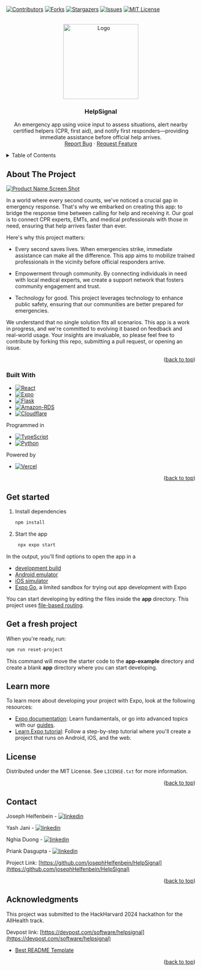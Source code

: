 <!-- Improved compatibility of back to top link: See: https://github.com/josephHelfenbein/HelpSignal/pull/73 -->
<a id="readme-top"></a>
<!--
*** Thanks for checking out the Best-README-Template. If you have a suggestion
*** that would make this better, please fork the repo and create a pull request
*** or simply open an issue with the tag "enhancement".
*** Don't forget to give the project a star!
*** Thanks again! Now go create something AMAZING! :D
-->



<!-- PROJECT SHIELDS -->
<!--
*** I'm using markdown "reference style" links for readability.
*** Reference links are enclosed in brackets [ ] instead of parentheses ( ).
*** See the bottom of this document for the declaration of the reference variables
*** for contributors-url, forks-url, etc. This is an optional, concise syntax you may use.
*** https://www.markdownguide.org/basic-syntax/#reference-style-links
-->
[![Contributors][contributors-shield]][contributors-url]
[![Forks][forks-shield]][forks-url]
[![Stargazers][stars-shield]][stars-url]
[![Issues][issues-shield]][issues-url]
[![MIT License][license-shield]][license-url]



<!-- PROJECT LOGO -->
<br />
<div align="center">
  <a href="https://github.com/josephHelfenbein/HelpSignal">
    <img src="https://github.com/josephHelfenbein/HelpSignal/blob/main/helpsignal-logo.png" alt="Logo" width="200" >
  </a>

  <h3 align="center">HelpSignal</h3>

  <p align="center">
    An emergency app using voice input to assess situations, alert nearby certified helpers (CPR, first aid), and notify first responders—providing immediate assistance before official help arrives.
    <br />
    <a href="https://github.com/josephHelfenbein/HelpSignal/issues/new?labels=bug&template=bug-report---.md">Report Bug</a>
    ·
    <a href="https://github.com/josephHelfenbein/HelpSignal/issues/new?labels=enhancement&template=feature-request---.md">Request Feature</a>
  </p>
</div>



<!-- TABLE OF CONTENTS -->
<details>
  <summary>Table of Contents</summary>
  <ol>
    <li>
      <a href="#about-the-project">About The Project</a>
      <ul>
        <li><a href="#built-with">Built With</a></li>
      </ul>
    </li>
    <li>
      <a href="#getting-started">Getting Started</a>
      <ul>
        <li><a href="#prerequisites">Prerequisites</a></li>
        <li><a href="#installation">Installation</a></li>
      </ul>
    </li>
    <li><a href="#usage">Usage</a></li>
    <li><a href="#license">License</a></li>
    <li><a href="#contact">Contact</a></li>
    <li><a href="#acknowledgments">Acknowledgments</a></li>
  </ol>
</details>



<!-- ABOUT THE PROJECT -->
## About The Project

[![Product Name Screen Shot][product-screenshot]](https://example.com)

In a world where every second counts, we've noticed a crucial gap in emergency response. That's why we embarked on creating this app: to bridge the response time between calling for help and receiving it. Our goal is to connect CPR experts, EMTs, and medical professionals with those in need, ensuring that help arrives faster than ever.

Here's why this project matters:

- Every second saves lives. When emergencies strike, immediate assistance can make all the difference. This app aims to mobilize trained professionals in the vicinity before official responders arrive.

- Empowerment through community. By connecting individuals in need with local medical experts, we create a support network that fosters community engagement and trust.

- Technology for good. This project leverages technology to enhance public safety, ensuring that our communities are better prepared for emergencies.

We understand that no single solution fits all scenarios. This app is a work in progress, and we're committed to evolving it based on feedback and real-world usage. Your insights are invaluable, so please feel free to contribute by forking this repo, submitting a pull request, or opening an issue.

<p align="right">(<a href="#readme-top">back to top</a>)</p>



### Built With

* [![React][React.js]][React-url]
* [![Expo][Expo]][Expo-url]
* [![Flask][Flask]][Flask-url]
* [![Amazon-RDS][Amazon-RDS]][Amazon-RDS-url]
* [![Cloudflare][Cloudflare]][Cloudflare-url]

Programmed in
* [![TypeScript][TypeScript]][TypeScript-url]
* [![Python][Python]][Python-url]
  
Powered by
* [![Vercel][Vercel]][Vercel-url]

<p align="right">(<a href="#readme-top">back to top</a>)</p>



## Get started

1. Install dependencies

   ```bash
   npm install
   ```

2. Start the app

   ```bash
    npx expo start
   ```

In the output, you'll find options to open the app in a

- [development build](https://docs.expo.dev/develop/development-builds/introduction/)
- [Android emulator](https://docs.expo.dev/workflow/android-studio-emulator/)
- [iOS simulator](https://docs.expo.dev/workflow/ios-simulator/)
- [Expo Go](https://expo.dev/go), a limited sandbox for trying out app development with Expo

You can start developing by editing the files inside the **app** directory. This project uses [file-based routing](https://docs.expo.dev/router/introduction).

## Get a fresh project

When you're ready, run:

```bash
npm run reset-project
```

This command will move the starter code to the **app-example** directory and create a blank **app** directory where you can start developing.

## Learn more

To learn more about developing your project with Expo, look at the following resources:

- [Expo documentation](https://docs.expo.dev/): Learn fundamentals, or go into advanced topics with our [guides](https://docs.expo.dev/guides).
- [Learn Expo tutorial](https://docs.expo.dev/tutorial/introduction/): Follow a step-by-step tutorial where you'll create a project that runs on Android, iOS, and the web.

<!-- LICENSE -->
## License

Distributed under the MIT License. See `LICENSE.txt` for more information.

<p align="right">(<a href="#readme-top">back to top</a>)</p>



<!-- CONTACT -->
## Contact

Joseph Helfenbein - [![linkedin][linkedin-shield]][JoeLinkedin-url]

Yash Jani - [![linkedin][linkedin-shield]][YashLinkedin-url]

Nghia Duong - [![linkedin][linkedin-shield]][HarryLinkedin-url]

Priank Dasgupta - [![linkedin][linkedin-shield]][PriankLinkedin-url]

Project Link: [https://github.com/josephHelfenbein/HelpSignal](https://github.com/josephHelfenbein/HelpSignal)

<p align="right">(<a href="#readme-top">back to top</a>)</p>



<!-- ACKNOWLEDGMENTS -->
## Acknowledgments

This project was submitted to the HackHarvard 2024 hackathon for the AllHealth track.

Devpost link: [https://devpost.com/software/helpsignal](https://devpost.com/software/helpsignal)


* [Best README Template](https://github.com/othneildrew/Best-README-Template)

<p align="right">(<a href="#readme-top">back to top</a>)</p>



<!-- MARKDOWN LINKS & IMAGES -->
<!-- https://www.markdownguide.org/basic-syntax/#reference-style-links -->
[contributors-shield]: https://img.shields.io/github/contributors/josephHelfenbein/HelpSignal.svg?style=for-the-badge
[contributors-url]: https://github.com/josephHelfenbein/HelpSignal/graphs/contributors
[forks-shield]: https://img.shields.io/github/forks/josephHelfenbein/HelpSignal.svg?style=for-the-badge
[forks-url]: https://github.com/josephHelfenbein/HelpSignal/network/members
[stars-shield]: https://img.shields.io/github/stars/josephHelfenbein/HelpSignal.svg?style=for-the-badge
[stars-url]: https://github.com/josephHelfenbein/HelpSignal/stargazers
[issues-shield]: https://img.shields.io/github/issues/josephHelfenbein/HelpSignal.svg?style=for-the-badge
[issues-url]: https://github.com/josephHelfenbein/HelpSignal/issues
[license-shield]: https://img.shields.io/github/license/josephHelfenbein/HelpSignal.svg?style=for-the-badge
[license-url]: https://github.com/josephHelfenbein/HelpSignal/blob/master/LICENSE.txt
[linkedin-shield]: https://img.shields.io/badge/-LinkedIn-black.svg?style=for-the-badge&logo=linkedin&colorB=555
[linkedin-url]: https://linkedin.com/in/othneildrew
[product-screenshot]: images/screenshot.png
[Next.js]: https://img.shields.io/badge/next.js-000000?style=for-the-badge&logo=nextdotjs&logoColor=white
[Next-url]: https://nextjs.org/
[React.js]: https://img.shields.io/badge/React%20Native-20232A?style=for-the-badge&logo=react&logoColor=61DAFB
[React-url]: https://reactjs.org/
[Vue.js]: https://img.shields.io/badge/Vue.js-35495E?style=for-the-badge&logo=vuedotjs&logoColor=4FC08D
[Vue-url]: https://vuejs.org/
[Angular.io]: https://img.shields.io/badge/Angular-DD0031?style=for-the-badge&logo=angular&logoColor=white
[Angular-url]: https://angular.io/
[Svelte.dev]: https://img.shields.io/badge/Svelte-4A4A55?style=for-the-badge&logo=svelte&logoColor=FF3E00
[Svelte-url]: https://svelte.dev/
[Laravel.com]: https://img.shields.io/badge/Laravel-FF2D20?style=for-the-badge&logo=laravel&logoColor=white
[Laravel-url]: https://laravel.com
[Bootstrap.com]: https://img.shields.io/badge/Bootstrap-563D7C?style=for-the-badge&logo=bootstrap&logoColor=white
[Bootstrap-url]: https://getbootstrap.com
[JQuery.com]: https://img.shields.io/badge/jQuery-0769AD?style=for-the-badge&logo=jquery&logoColor=white
[JQuery-url]: https://jquery.com 
[Expo]: https://img.shields.io/badge/expo-000000?style=for-the-badge&logo=expo&logoColor=white
[Expo-url]: https://expo.dev/
[Flask]: https://img.shields.io/badge/flask-4590A1?logo=flask&style=for-the-badge&logoColor=white
[Flask-url]: https://flask.palletsprojects.com/en/3.0.x/
[JavaScript]: https://img.shields.io/badge/javascript-yellow?logo=javascript&style=for-the-badge&logoColor=white
[JavaScript-url]: https://developer.oracle.com/languages/javascript.html
[ThreeJS]: https://img.shields.io/badge/three.js-black?logo=three.js&style=for-the-badge&logoColor=white
[ThreeJS-url]: https://threejs.org/
[TypeScript]: https://img.shields.io/badge/typescript-3178C6?logo=typescript&style=for-the-badge&logoColor=white
[TypeScript-url]: https://www.typescriptlang.org/
[Python]: https://img.shields.io/badge/python-3776AB?style=for-the-badge&logo=python&logoColor=white
[Python-url]: https://www.python.org/
[Amazon-RDS]: https://img.shields.io/badge/amazon%20rds-527FFF?style=for-the-badge&logo=amazon%20rds&logoColor=white
[Amazon-RDS-url]: https://aws.amazon.com/rds/
[Cloudflare]: https://img.shields.io/badge/cloudflare%20workers-F38020?style=for-the-badge&logo=cloudflare%20workers&logoColor=white
[Cloudflare-url]: https://workers.cloudflare.com/
[Vercel]: https://img.shields.io/badge/vercel-000000?logo=vercel&style=for-the-badge&logoColor=white
[Vercel-url]: https://www.vercel.com/
[JoeLinkedin-url]:https://www.linkedin.com/in/joseph-j-helfenbein/
[YashLinkedin-url]: https://www.linkedin.com/in/yash-jani-potatoes/
[HarryLinkedin-url]: https://www.linkedin.com/in/harrydng/
[PriankLinkedin-url]: https://www.linkedin.com/in/priank-dasgupta
